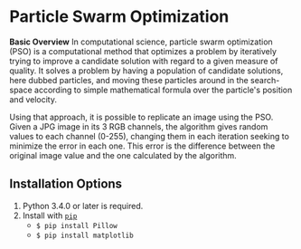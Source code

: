 # Particle Swarm Optimization

**Basic Overview**
In computational science, particle swarm optimization (PSO) is a computational method that optimizes a problem by iteratively trying to improve a candidate solution with regard to a given measure of quality. It solves a problem by having a population of candidate solutions, here dubbed particles, and moving these particles around in the search-space according to simple mathematical formula over the particle's position and velocity.

Using that approach, it is possible to replicate an image using the PSO. Given a JPG image in its 3 RGB channels, the algorithm gives random values to each channel (0-255), changing them in each iteration seeking to minimize the error in each one. This error is the difference between the original image value and the one calculated by the algorithm.


**Installation Options**
---
1. Python 3.4.0 or later is required.
2. Install with [`pip`](https://pypi.org/project/stronghold/)
    + `$ pip install Pillow`
    + `$ pip install matplotlib`
